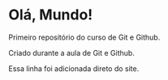 # Olá, Mundo!
 Primeiro repositório do curso de Git e Github.

 Criado durante a aula de Git e Github.

Essa linha foi adicionada direto do site.
